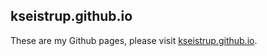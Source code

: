 ## kseistrup.github.io

These are my Github pages, please visit
[kseistrup.github.io](https://kseistrup.github.io/).
